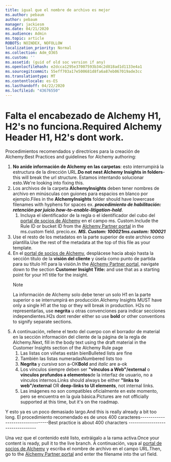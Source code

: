 ```yaml
---
title: igual que el nombre de archivo es mejor
ms.author: pebaum
author: pebaum
manager: jackiesm
ms.date: 04/21/2020
ms.audience: Admin
ms.topic: article
ROBOTS: NOINDEX, NOFOLLOW
localization_priority: Normal
ms.collection: Adm_O365
ms.custom: ''
ms.assetid: (guid of old soc version if any)
ms.openlocfilehash: e2dcca1295e37007593b34c2d818ad1d1133e4a1
ms.sourcegitcommit: 55eff703a17e500681d8fa6a87eb067019ade3cc
ms.translationtype: MT
ms.contentlocale: es-ES
ms.lasthandoff: 04/22/2020
ms.locfileid: "43676550"
---
```

# <a name="required-alchemy-header-h1-h2s-dont-work"></a><span data-ttu-id="d37b4-102">Falta el encabezado de Alchemy H1, H2's no funciona.</span><span class="sxs-lookup"><span data-stu-id="d37b4-102">Required Alchemy Header H1, H2's dont work.</span></span>
<span data-ttu-id="d37b4-103">Procedimientos recomendados y directrices para la creación de Alchemy:</span><span class="sxs-lookup"><span data-stu-id="d37b4-103">Best Practices and guidelines for Alchemy authoring:</span></span>

1. <span data-ttu-id="d37b4-104">**No anide información de Alchemy en las carpetas**: esto interrumpirá la estructura de la dirección URL.</span><span class="sxs-lookup"><span data-stu-id="d37b4-104">**Do not nest Alchemy Insights in folders**- this will break the url structure.</span></span> <span data-ttu-id="d37b4-105">Estamos intentando solucionar esto.</span><span class="sxs-lookup"><span data-stu-id="d37b4-105">We're looking into fixing this.</span></span>
1. <span data-ttu-id="d37b4-106">Los archivos de la carpeta **AlchemyInsights** deben tener nombres de archivo en minúsculas con guiones para espacios en blanco por ejemplo.</span><span class="sxs-lookup"><span data-stu-id="d37b4-106">Files in the **AlchemyInsights** folder should have lowercase filenames with hyphens for spaces ex.</span></span> <span data-ttu-id="d37b4-107">***procedimiento de habilitación: retención por juicio***.</span><span class="sxs-lookup"><span data-stu-id="d37b4-107">***how-to-enable-litigation-hold***.</span></span>
    1. <span data-ttu-id="d37b4-108">Incluya el identificador de la regla o el identificador del cubo del [portal de socios de Alchemy](https://alchemyportal.azurewebsites.net) en el campo ms. Custom.</span><span class="sxs-lookup"><span data-stu-id="d37b4-108">Include the Rule ID or bucket ID from the [Alchemy Partner portal](https://alchemyportal.azurewebsites.net) in the ms.custom field.</span></span> <span data-ttu-id="d37b4-109">precio.</span><span class="sxs-lookup"><span data-stu-id="d37b4-109">ex.</span></span> <span data-ttu-id="d37b4-110">***MS. Custom: 100021***</span><span class="sxs-lookup"><span data-stu-id="d37b4-110">***ms.custom: 100021***</span></span>
1. <span data-ttu-id="d37b4-111">Use el resto de los metadatos en la parte superior de este archivo como plantilla.</span><span class="sxs-lookup"><span data-stu-id="d37b4-111">Use the rest of the metadata at the top of this file as your template.</span></span>
1. <span data-ttu-id="d37b4-112">En el [portal de socios de Alchemy](https://alchemyportal.azurewebsites.net), desplácese hacia abajo hasta la sección título de la **visión del cliente** y úsela como punto de partida para su título H1 para la visión.</span><span class="sxs-lookup"><span data-stu-id="d37b4-112">In the [Alchemy Partner portal](https://alchemyportal.azurewebsites.net), navigate down to the section **Customer Insight Title:** and use that as a starting point for your H1 title for the insight.</span></span> 
    > [!NOTE]
    > <span data-ttu-id="d37b4-113">La información de Alchemy solo debe tener un solo H1 en la parte superior o se interrumpirá en producción.</span><span class="sxs-lookup"><span data-stu-id="d37b4-113">Alchemy Insights MUST have only a single H1 at the top or they will break in production.</span></span> <span data-ttu-id="d37b4-114">H2s no representarlas, use **negrita** u otras convenciones para indicar secciones independientes.</span><span class="sxs-lookup"><span data-stu-id="d37b4-114">H2s dont render either so use **bold** or other conventions to signify separate sections.</span></span>
1. <span data-ttu-id="d37b4-115">A continuación, rellene el texto del cuerpo con el borrador de material en la sección información del cliente de la página de la regla de Alchemy.</span><span class="sxs-lookup"><span data-stu-id="d37b4-115">Next, fill in the body text using the draft material in the Customer Insights section of the Alchemy Rule page</span></span>
    1. <span data-ttu-id="d37b4-116">Las listas con viñetas están bien</span><span class="sxs-lookup"><span data-stu-id="d37b4-116">Bulleted lists are fine</span></span>
    1. <span data-ttu-id="d37b4-117">También las listas numeradas</span><span class="sxs-lookup"><span data-stu-id="d37b4-117">Numbered lists too</span></span>
    1. <span data-ttu-id="d37b4-118">**Negrita** y *cursiva* son a-OK</span><span class="sxs-lookup"><span data-stu-id="d37b4-118">**Bold** and *italic* are a-ok</span></span>
    1. <span data-ttu-id="d37b4-119">Los vínculos siempre deben ser **"vínculos a Web"/external** o **vínculos profundos a elementos**de la interfaz de usuario, no a vínculos internos.</span><span class="sxs-lookup"><span data-stu-id="d37b4-119">Links should always be either **"links to web"/external** OR **deep-links to UI elements**, not internal links.</span></span>
    1. <span data-ttu-id="d37b4-120">Las imágenes no son compatibles oficialmente en este momento, pero se encuentra en la guía básica.</span><span class="sxs-lookup"><span data-stu-id="d37b4-120">Pictures are not officially supported at this time, but it's on the roadmap.</span></span>

<span data-ttu-id="d37b4-121">Y esto ya es un poco demasiado largo.</span><span class="sxs-lookup"><span data-stu-id="d37b4-121">And this is really already a bit too long.</span></span> <span data-ttu-id="d37b4-122">El procedimiento recomendado es de unos 400 caracteres---------------------------------</span><span class="sxs-lookup"><span data-stu-id="d37b4-122">Best practice is about 400 characters ---------------------------------</span></span>

<span data-ttu-id="d37b4-123">Una vez que el contenido esté listo, extráigalo a la rama activa.</span><span class="sxs-lookup"><span data-stu-id="d37b4-123">Once your content is ready, pull it to the live branch.</span></span> <span data-ttu-id="d37b4-124">A continuación, vaya al [portal de socios de Alchemy](https://alchemyportal.azurewebsites.net) y escriba el nombre de archivo en el campo URL.</span><span class="sxs-lookup"><span data-stu-id="d37b4-124">Then, go to the [Alchemy Partner portal](https://alchemyportal.azurewebsites.net) and enter the filename into the url field.</span></span> 